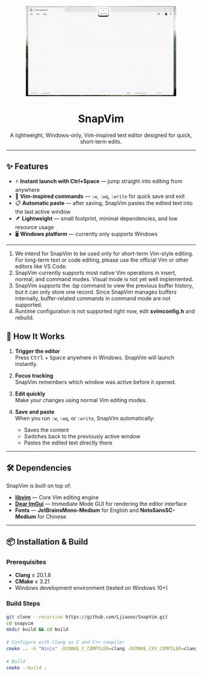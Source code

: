 <!-- Banner GIF -->
<p align="center">
  <img src="docs/demo.gif" alt="SnapVim Demo" width="400">
</p>

<h1 align="center">SnapVim</h1>

<p align="center">
  A lightweight, Windows-only, Vim-inspired text editor designed for quick, short-term edits.
</p>

---

## ✨ Features

- ⚡ **Instant launch with Ctrl+Space** — jump straight into editing from anywhere  
- 🎯 **Vim-inspired commands** — `:w`, `:wq`, `:write` for quick save and exit  
- 📋 **Automatic paste** — after saving, SnapVim pastes the edited text into the last active window  
- 🪶 **Lightweight** — small footprint, minimal dependencies, and low resource usage
- 🖥 **Windows platform** — currently only supports Windows

---
   1. We intend for SnapVim to be used only for short-term Vim-style editing. For long-term text or code editing, please use the official Vim or other editors like VS Code.
   2. SnapVim currently supports most native Vim operations in insert, normal, and command modes. Visual mode is not yet well implemented.
   3. SnapVim supports the :bp command to view the previous buffer history, but it can only store one record. Since SnapVim manages buffers internally, buffer-related commands in command mode are not supported.
   4. Runtime configuration is not supported right now, edit **svimconfig.h** and rebuild.


## 📖 How It Works

1. **Trigger the editor**  
   Press <kbd>Ctrl</kbd> + <kbd>Space</kbd> anywhere in Windows. SnapVim will launch instantly.

2. **Focus tracking**  
   SnapVim remembers which window was active before it opened.

3. **Edit quickly**  
   Make your changes using normal Vim editing modes.

4. **Save and paste**  
   When you run `:w`, `:wq`, or `:write`, SnapVim automatically:
   - Saves the content  
   - Switches back to the previously active window  
   - Pastes the edited text directly there  

---

## 🛠 Dependencies

SnapVim is built on top of:

- [**libvim**](https://github.com/onivim/libvim) — Core Vim editing engine  
- [**Dear ImGui**](https://github.com/ocornut/imgui) — Immediate Mode GUI for rendering the editor interface  
- **Fonts** — **JetBrainsMono-Medium** for English and **NotoSansSC-Medium** for Chinese

---

## 📦 Installation & Build

### Prerequisites
- **Clang** ≥ 20.1.8
- **CMake** ≥ 3.21
- Windows development environment (tested on Windows 10+)

### Build Steps
```bash
git clone --recursive https://github.com/Ljiaooo/SnapVim.git
cd snapvim
mkdir build && cd build

# Configure with Clang as C and C++ compiler
cmake .. -G "Ninja" -DCMAKE_C_COMPILER=clang -DCMAKE_CXX_COMPILER=clang++

# Build
cmake --build .
```
